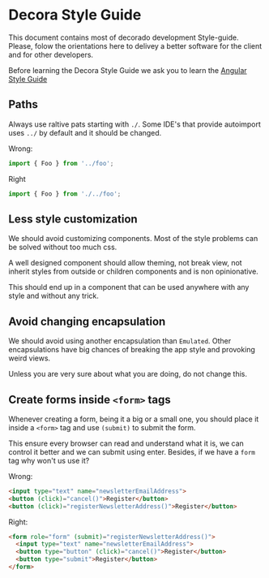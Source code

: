 # Decora Style Guide

This document contains most of decorado development Style-guide. Please, folow the orientations here to delivey a better software for the client and for other developers.

Before learning the Decora Style Guide we ask you to learn the [Angular Style Guide][AngularStyleGuide]

## Paths

Always use raltive pats starting with `./`. Some IDE's that provide autoimport uses `../` by default and it should be changed.

Wrong:
``` javascript
import { Foo } from '../foo';
```

Right
``` javascript
import { Foo } from './../foo';
```

## Less style customization

We should avoid customizing components. Most of the style problems can be solved without too much css.

A well designed component should allow theming, not break view, not inherit styles from outside or children components and is non opinionative.

This should end up in a component that can be used anywhere with any style and without any trick.

## Avoid changing encapsulation

We should avoid using another encapsulation than `Emulated`. Other encapsulations have big chances of breaking the app style and provoking weird views.

Unless you are very sure about what you are doing, do not change this.

[AngularStyleGuide]: https://angular.io/guide/styleguide

## Create forms inside `<form>` tags

Whenever creating a form, being it a big or a small one, you should place it inside a `<form>` tag and use `(submit)` to submit the form.

This ensure every browser can read and understand what it is, we can control it better and we can submit using enter. Besides, if we have a `form` tag why won't us use it?

Wrong:
``` html
<input type="text" name="newsletterEmailAddress">
<button (click)="cancel()">Register</button>
<button (click)="registerNewsletterAddress()">Register</button>

```

Right:
``` html
<form role="form" (submit)="registerNewsletterAddress()">
  <input type="text" name="newsletterEmailAddress">
  <button type="button" (click)="cancel()">Register</button>
  <button type="submit">Register</button>
</form>
```
